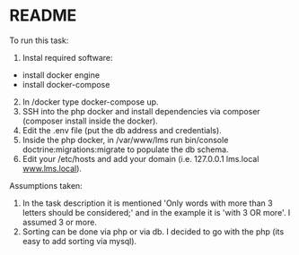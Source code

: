 # README

To run this task:
1. Instal required software:
  - install docker engine
  - install docker-compose
2. In /docker type docker-compose up.
3. SSH into the php docker and install dependencies via composer (composer install inside the docker).
4. Edit the .env file (put the db address and credentials).
5. Inside the php docker, in /var/www/lms run bin/console doctrine:migrations:migrate to populate the db schema.
6. Edit your /etc/hosts and add your domain (i.e. 127.0.0.1 lms.local www.lms.local).

Assumptions taken:
1. In the task description it is mentioned 'Only words with more than 3 letters should be considered;' and in the example it is 'with 3 OR more'. I assumed 3 or more.
2. Sorting can be done via php or via db. I decided to go with the php (its easy to add sorting via mysql).
